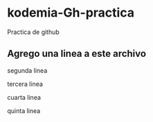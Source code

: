 # kodemia-Gh-practica
Practica de github

## Agrego una linea a este archivo
segunda linea

tercera linea

cuarta linea

quinta linea
